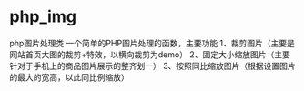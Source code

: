 # php_img
php图片处理类
一个简单的PHP图片处理的函数，主要功能
 1、裁剪图片（主要是网站首页大图的裁剪+特效，以横向裁剪为demo）
 2、固定大小缩放图片（主要针对于手机上的商品图片展示的整齐划一）
 3、按照同比缩放图片（根据设置图片的最大的宽高，以此同比例缩放）
